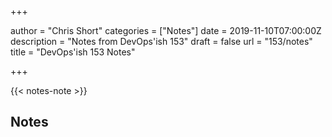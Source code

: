+++

author = "Chris Short"
categories = ["Notes"]
date = 2019-11-10T07:00:00Z
description = "Notes from DevOps'ish 153"
draft = false
url = "153/notes"
title = "DevOps'ish 153 Notes"

+++

{{< notes-note >}}

## Notes

